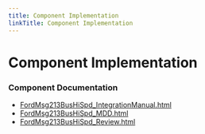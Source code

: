 ```yaml
---
title: Component Implementation
linkTitle: Component Implementation
---
```


# Component Implementation
### Component Documentation

- [FordMsg213BusHiSpd_IntegrationManual.html](doc/FordMsg213BusHiSpd_IntegrationManual.html)
- [FordMsg213BusHiSpd_MDD.html](doc/FordMsg213BusHiSpd_MDD.html)
- [FordMsg213BusHiSpd_Review.html](doc/FordMsg213BusHiSpd_Review.html)


